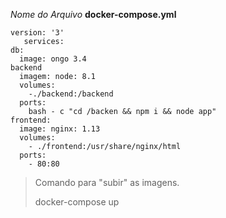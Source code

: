  _Nome do Arquivo_ __docker-compose.yml__
 
    version: '3'  
       services:  
    db:    
      image: ongo 3.4      
    backend  
      imagem: node: 8.1      
      volumes:      
        -./backend:/backend
      ports:      
        bash - c "cd /backen && npm i && node app"        
    frontend:    
      image: nginx: 1.13      
      volumes:      
        - ./frontend:/usr/share/nginx/html        
      ports:      
        - 80:80        


<blockquote>
  <p>Comando para "subir" as imagens.</p>
  <p>docker-compose up</p>
</lockquote> 
